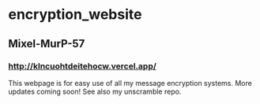 # encryption_website
## Mixel-MurP-57
### http://klncuohtdeitehocw.vercel.app/
This webpage is for easy use of all my message encryption systems.
More updates coming soon!
See also my unscramble repo.
